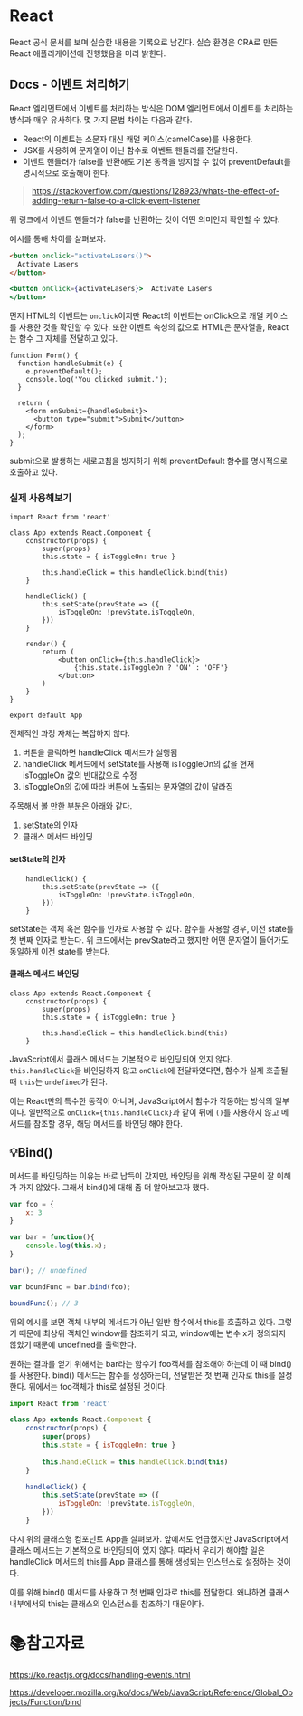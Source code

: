 # React

React 공식 문서를 보며 실습한 내용을 기록으로 남긴다. 실습 환경은 CRA로 만든 React 애플리케이션에 진행했음을 미리 밝힌다.

## Docs - 이벤트 처리하기

React 엘리먼트에서 이벤트를 처리하는 방식은 DOM 엘리먼트에서 이벤트를 처리하는 방식과 매우 유사하다. 몇 가지 문법 차이는 다음과 같다.

- React의 이벤트는 소문자 대신 캐멀 케이스(camelCase)를 사용한다.
- JSX를 사용하여 문자열이 아닌 함수로 이벤트 핸들러를 전달한다.
- 이벤트 핸들러가 false를 반환해도 기본 동작을 방지할 수 없어 preventDefault를 명시적으로 호출해야 한다.

> https://stackoverflow.com/questions/128923/whats-the-effect-of-adding-return-false-to-a-click-event-listener

위 링크에서 이벤트 핸들러가 false를 반환하는 것이 어떤 의미인지 확인할 수 있다.

예시를 통해 차이를 살펴보자.

```html
<button onclick="activateLasers()">
  Activate Lasers
</button>
```

```jsx
<button onClick={activateLasers}>  Activate Lasers
</button>
```

먼저 HTML의 이벤트는 `onclick`이지만 React의 이벤트는 onClick으로 캐멀 케이스를 사용한 것을 확인할 수 있다. 또한 이벤트 속성의 값으로 HTML은 문자열을, React는 함수 그 자체를 전달하고 있다.

```react
function Form() {
  function handleSubmit(e) {
    e.preventDefault();
    console.log('You clicked submit.');
  }

  return (
    <form onSubmit={handleSubmit}>
      <button type="submit">Submit</button>
    </form>
  );
}
```

submit으로 발생하는 새로고침을 방지하기 위해 preventDefault 함수를 명시적으로 호출하고 있다.

### 실제 사용해보기

```react
import React from 'react'

class App extends React.Component {
	constructor(props) {
		super(props)
		this.state = { isToggleOn: true }
        
		this.handleClick = this.handleClick.bind(this)
	}

	handleClick() {
		this.setState(prevState => ({
			isToggleOn: !prevState.isToggleOn,
		}))
	}

	render() {
		return (
			<button onClick={this.handleClick}>
				{this.state.isToggleOn ? 'ON' : 'OFF'}
			</button>
		)
	}
}

export default App
```

전체적인 과정 자체는 복잡하지 않다.

1. 버튼을 클릭하면 handleClick 메서드가 실행됨
2.  handleClick 메서드에서 setState를 사용해 isToggleOn의 값을 현재 isToggleOn 값의 반대값으로 수정
3. isToggleOn의 값에 따라 버튼에 노출되는 문자열의 값이 달라짐

주목해서 볼 만한 부분은 아래와 같다.

1. setState의 인자
2. 클래스 메서드 바인딩

#### setState의 인자

```react
	handleClick() {
		this.setState(prevState => ({
			isToggleOn: !prevState.isToggleOn,
		}))
	}
```

setState는 객체 혹은 함수를 인자로 사용할 수 있다. 함수를 사용할 경우, 이전 state를 첫 번째 인자로 받는다. 위 코드에서는 prevState라고 했지만 어떤 문자열이 들어가도 동일하게 이전 state를 받는다.

#### 클래스 메서드 바인딩

```react
class App extends React.Component {
	constructor(props) {
		super(props)
		this.state = { isToggleOn: true }
        
		this.handleClick = this.handleClick.bind(this)
	}
```

 JavaScript에서 클래스 메서드는 기본적으로 바인딩되어 있지 않다. `this.handleClick`을 바인딩하지 않고 `onClick`에 전달하였다면, 함수가 실제 호출될 때 `this`는 `undefined`가 된다.

이는 React만의 특수한 동작이 아니며, JavaScript에서 함수가 작동하는 방식의 일부이다. 일반적으로 `onClick={this.handleClick}`과 같이 뒤에 `()`를 사용하지 않고 메서드를 참조할 경우, 해당 메서드를 바인딩 해야 한다.

## :bulb:Bind()

메서드를 바인딩하는 이유는 바로 납득이 갔지만, 바인딩을 위해 작성된 구문이 잘 이해가 가지 않았다. 그래서 bind()에 대해 좀 더 알아보고자 했다.

```js
var foo = {
    x: 3
}

var bar = function(){
    console.log(this.x);
}

bar(); // undefined

var boundFunc = bar.bind(foo);

boundFunc(); // 3
```

위의 예시를 보면 객체 내부의 메서드가 아닌 일반 함수에서 this를 호출하고 있다. 그렇기 때문에 최상위 객체인 window를 참조하게 되고, window에는 변수 x가 정의되지 않았기 때문에 undefined를 출력한다.

원하는 결과를 얻기 위해서는 bar라는 함수가 foo객체를 참조해야 하는데 이 때 bind()를 사용한다. bind() 메서드는 함수를 생성하는데, 전달받은 첫 번째 인자로 this를 설정한다. 위에서는 foo객체가 this로 설정된 것이다.

```js
import React from 'react'

class App extends React.Component {
	constructor(props) {
		super(props)
		this.state = { isToggleOn: true }
        
		this.handleClick = this.handleClick.bind(this)
	}

	handleClick() {
		this.setState(prevState => ({
			isToggleOn: !prevState.isToggleOn,
		}))
	}
```

다시 위의 클래스형 컴포넌트 App을 살펴보자. 앞에서도 언급했지만 JavaScript에서 클래스 메서드는 기본적으로 바인딩되어 있지 않다. 따라서 우리가 해야할 일은 handleClick 메서드의 this를 App 클래스를 통해 생성되는 인스턴스로 설정하는 것이다.

이를 위해 bind() 메서드를 사용하고 첫 번째 인자로 this를 전달한다. 왜냐하면 클래스 내부에서의 this는 클래스의 인스턴스를 참조하기 때문이다.

# :books:참고자료

https://ko.reactjs.org/docs/handling-events.html

https://developer.mozilla.org/ko/docs/Web/JavaScript/Reference/Global_Objects/Function/bind